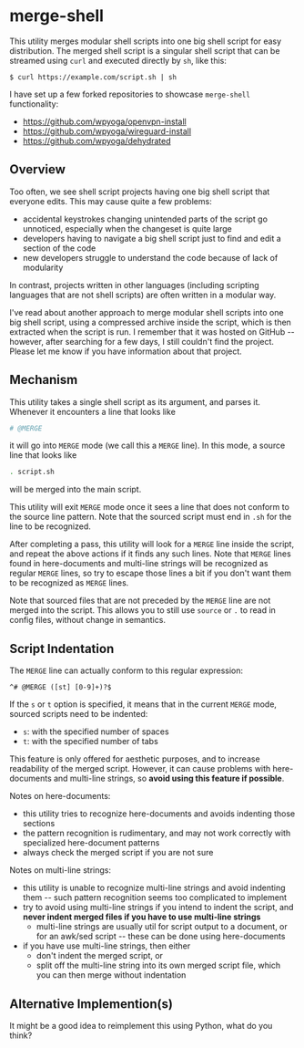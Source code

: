 # merge-shell

This utility merges modular shell scripts into one big shell script for easy distribution. The merged shell script is a singular shell script that can be streamed using `curl` and executed directly by `sh`, like this:

```console
$ curl https://example.com/script.sh | sh
```

I have set up a few forked repositories to showcase `merge-shell` functionality:
- https://github.com/wpyoga/openvpn-install
- https://github.com/wpyoga/wireguard-install
- https://github.com/wpyoga/dehydrated

## Overview

Too often, we see shell script projects having one big shell script that everyone edits. This may cause quite a few problems:

- accidental keystrokes changing unintended parts of the script go unnoticed, especially when the changeset is quite large
- developers having to navigate a big shell script just to find and edit a section of the code
- new developers struggle to understand the code because of lack of modularity

In contrast, projects written in other languages (including scripting languages that are not shell scripts) are often written in a modular way.

I've read about another approach to merge modular shell scripts into one big shell script, using a compressed archive inside the script, which is then extracted when the script is run. I remember that it was hosted on GitHub -- however, after searching for a few days, I still couldn't find the project. Please let me know if you have information about that project.

## Mechanism

This utility takes a single shell script as its argument, and parses it. Whenever it encounters a line that looks like

```sh
# @MERGE
```

it will go into `MERGE` mode (we call this a `MERGE` line). In this mode, a source line that looks like

```sh
. script.sh
```

will be merged into the main script.

This utility will exit `MERGE` mode once it sees a line that does not conform to the source line pattern. Note that the sourced script must end in `.sh` for the line to be recognized.

After completing a pass, this utility will look for a `MERGE` line inside the script, and repeat the above actions if it finds any such lines. Note that `MERGE` lines found in here-documents and multi-line strings will be recognized as regular `MERGE` lines, so try to escape those lines a bit if you don't want them to be recognized as `MERGE` lines.

Note that sourced files that are not preceded by the `MERGE` line are not merged into the script. This allows you to still use `source` or `.` to read in config files, without change in semantics.

## Script Indentation

The `MERGE` line can actually conform to this regular expression:

```re
^# @MERGE ([st] [0-9]+)?$
```

If the `s` or `t` option is specified, it means that in the current `MERGE` mode, sourced scripts need to be indented:

- `s`: with the specified number of spaces
- `t`: with the specified number of tabs

This feature is only offered for aesthetic purposes, and to increase readability of the merged script. However, it can cause problems with here-documents and multi-line strings, so **avoid using this feature if possible**.

Notes on here-documents:

- this utility tries to recognize here-documents and avoids indenting those sections
- the pattern recognition is rudimentary, and may not work correctly with specialized here-document patterns
- always check the merged script if you are not sure

Notes on multi-line strings:

- this utility is unable to recognize multi-line strings and avoid indenting them -- such pattern recognition seems too complicated to implement
- try to avoid using multi-line strings if you intend to indent the script, and **never indent merged files if you have to use multi-line strings**
    - multi-line strings are usually util for script output to a document, or for an awk/sed script -- these can be done using here-documents
- if you have use multi-line strings, then either
    - don't indent the merged script, or
    - split off the multi-line string into its own merged script file, which you can then merge without indentation

## Alternative Implemention(s)

It might be a good idea to reimplement this using Python, what do you think?
